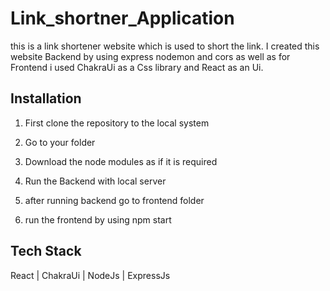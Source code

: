 # Link_shortner_Application
this is a link shortener website which is used to short the link. I created this website Backend by using express nodemon and cors as well as for Frontend i used ChakraUi as a Css library and React as an Ui.

## Installation

1. First clone the repository to the local system

2. Go to your folder

3. Download the node modules as if it is required

4. Run the Backend with local server

5. after running backend go to frontend folder

6. run the frontend by using npm start 
 
## Tech Stack

React | ChakraUi | NodeJs | ExpressJs
